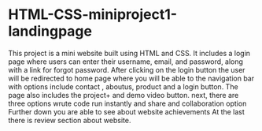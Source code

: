 # HTML-CSS-miniproject1-landingpage
This project is a mini website built using HTML and CSS. It includes a login page where users can enter their username, email, and password, along with a link for forgot password.
After clicking on the login button the user will be redirected to home page where you will be able to the navigation bar with options include contact , aboutus, product and a login button.
The page also includes the project+ and demo video button.
next, there are three options wrute code run instantly and share and collaboration option 
Further down you are able to see about website achievements 
At the last there is review section about website.
